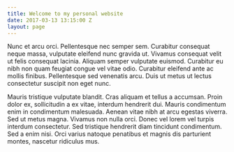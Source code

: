 ```yaml
---
title: Welcome to my personal website
date: 2017-03-13 13:15:00 Z
layout: page
---
```


Nunc et arcu orci. Pellentesque nec semper sem. Curabitur consequat neque massa, vulputate eleifend nunc gravida ut. Vivamus consequat velit ut felis consequat lacinia. Aliquam semper vulputate euismod. Curabitur eu nibh non quam feugiat congue vel vitae odio. Curabitur eleifend ante ac mollis finibus. Pellentesque sed venenatis arcu. Duis ut metus ut lectus consectetur suscipit non eget nunc.

Mauris tristique vulputate blandit. Cras aliquam et tellus a accumsan. Proin dolor ex, sollicitudin a ex vitae, interdum hendrerit dui. Mauris condimentum enim in condimentum malesuada. Aenean vitae nibh at arcu egestas viverra. Sed ut metus magna. Vivamus non nulla orci. Donec vel lorem vel turpis interdum consectetur. Sed tristique hendrerit diam tincidunt condimentum. Sed a enim nisi. Orci varius natoque penatibus et magnis dis parturient montes, nascetur ridiculus mus.